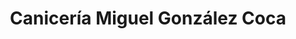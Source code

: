 ---
title: "Canicería Miguel González Coca"
url: /miranda-del-castanar/caniceria-miguel-gonzalez-coca/
shop: carnicero
---